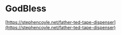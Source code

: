 # GodBless

[https://stephencoyle.net/father-ted-tape-dispenser](https://stephencoyle.net/father-ted-tape-dispenser)
